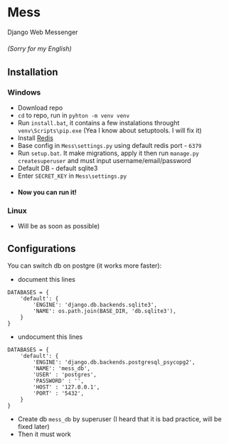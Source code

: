 # Mess
Django Web Messenger

###### (Sorry for my English)
## Installation
### Windows

* Download repo
* `cd` to repo, run in `pyhton -m venv venv`
* Run `install.bat`, it contains a few instalations throught `venv\Scripts\pip.exe` (Yea I know about setuptools. I will fix it)
* Install [Redis](https://redis.io)
* Base config in `Mess\settings.py` using default redis port - `6379`
* Run `setup.bat`. It make migrations, apply it then run `manage.py createsuperuser` and must input username/email/password
* Default DB - default sqlite3
* Enter `SECRET_KEY` in `Mess\settings.py`
* #### Now you can run it!

### Linux
* Will be as soon as possible)

## Configurations
You can switch db on postgre (it works more faster):  
* document this lines
```
DATABASES = {
    'default': {
        'ENGINE': 'django.db.backends.sqlite3',
        'NAME': os.path.join(BASE_DIR, 'db.sqlite3'),
    }
}
```

* undocument this lines

```
DATABASES = {
    'default': {
        'ENGINE': 'django.db.backends.postgresql_psycopg2',
        'NAME': 'mess_db',
        'USER' : 'postgres',
        'PASSWORD' : '',
        'HOST' : '127.0.0.1',
        'PORT' : '5432',
    }
}
```

* Create db `mess_db` by superuser (I heard that it is bad practice, will be fixed later)
* Then it must work
